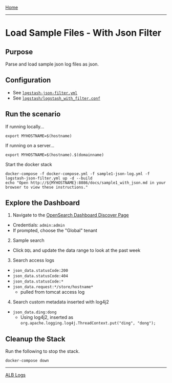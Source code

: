 [Home](../README.md)

---

# Load Sample Files - With Json Filter

## Purpose
Parse and load sample json log files as json.

## Configuration
- See [`logstash-json-filter.yml`](../logstash-json-filter.yml)
- See [`logstash/logstash_with_filter.conf`](../logstash/logstash_with_filter.conf)

## Run the scenario

If running locally...
```
export MYHOSTNAME=$(hostname)
```

If running on a server...
```
export MYHOSTNAME=$(hostname).$(domainname)
```

Start the docker stack
```
docker-compose -f docker-compose.yml -f sample1-json-log.yml -f logstash-json-filter.yml up -d --build
echo "Open http://${MYHOSTNAME}:8086/docs/sample1_with_json.md in your browser to view these instructions."

```
## Explore the Dashboard


1. Navigate to the [OpenSearch Dashboard Discover Page](http://{{MYHOSTNAME}}:8094/app/discover)
  - Credentials: `admin:admin`
  - If prompted, choose the "Global" tenant
2. Sample search 
  - Click `DQL` and update the data range to look at the past week
3. Search access logs
  - `json_data.statusCode:200`
  - `json_data.statusCode:404`
  - `json_data.statusCode:*`
  - `json_data.request:*/store/hostname*`
      - pulled from tomcat access log
4. Search custom metadata inserted with log4j2
  - `json_data.ding:dong`
      - Using log4j2, inserted as `org.apache.logging.log4j.ThreadContext.put("ding", "dong");`

## Cleanup the Stack

Run the following to stop the stack.

```
docker-compose down
```

---
[ALB Logs](alb.md)